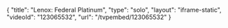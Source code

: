 {
    "title": "Lenox: Federal Platinum",
    "type": "solo",
    "layout": "iframe-static",
    "videoId": "123065532",
    "url": "\/tvpembed\/123065532"
}